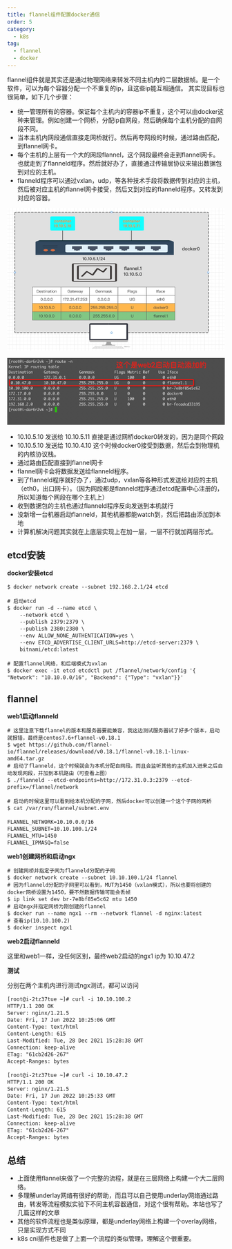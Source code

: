 ```yaml
---
title: flannel组件配置docker通信
order: 5
category:
  - k8s
tag:
  - flannel
  - docker
---
```


flannel组件就是其实还是通过物理网络来转发不同主机内的二层数据帧。是一个软件，可以为每个容器分配一个不重复的ip，且这些ip能互相通信。
其实现目标也很简单，如下几个步骤：

- 统一管理所有的容器。保证每个主机内的容器ip不重复，这个可以由docker这种来管理。例如创建一个网桥，分配ip自网段，然后确保每个主机分配的自网段不同。
- 当本主机内网段通信直接走网桥就行。然后再夸网段的时候，通过路由匹配，到flannel网卡。
- 每个主机的上层有一个大的网段flannel，这个网段最终会走到flannel网卡。也就走到了flanneld程序。然后就好办了，直接通过传输层协议来输出数据包到对应的主机。
- flanneld程序可以通过vxlan，udp，等各种技术手段将数据传到对应的主机，然后被对应主机的flannel网卡接受，然后又到对应的flanneld程序。又转发到对应的容器。

![flannel](./assets/flannel.png)

![route.png](./assets/flannel-route.png)

- 10.10.5.10 发送给 10.10.5.11 直接是通过网桥docker0转发的，因为是同个网段
- 10.10.5.10 发送给 10.10.4.10 这个时候docker0接受到数据，然后会到物理机的内核协议栈。
- 通过路由匹配直接到flannel网卡
- flannel网卡会将数据发送给flanneld程序。
- 到了flanneld程序就好办了，通过udp，vxlan等各种形式发送给对应的主机（eth0，出口网卡）。（因为网段都是flanneld程序通过etcd配置中心注册的，所以知道每个网段在哪个主机上）
- 收到数据包的主机也通过flanneld程序反向发送到本机就行
- 没新增一台机器启动flanneld，其他机器都能watch到，然后把路由添加到本地
- 计算机解决问题其实就在上底层实现上在加一层，一层不行就加两层形式。

## etcd安装

**docker安装etcd**

```shell
$ docker network create --subnet 192.168.2.1/24 etcd

# 启动etcd
$ docker run -d --name etcd \
    --network etcd \
    --publish 2379:2379 \
    --publish 2380:2380 \
    --env ALLOW_NONE_AUTHENTICATION=yes \
    --env ETCD_ADVERTISE_CLIENT_URLS=http://etcd-server:2379 \
    bitnami/etcd:latest

# 配置flannel网络，和后端模式为vxlan    
$ docker exec -it etcd etcdctl put /flannel/network/config '{ "Network": "10.10.0.0/16", "Backend": {"Type": "vxlan"}}'
```

## flannel

**web1启动flanneld**
```shell
# 这里注意下载flannel的版本和服务器要能兼容，我这边测试服务器试了好多个版本，启动就报错，最终是centos7.6+flannel-v0.18.1
$ wget https://github.com/flannel-io/flannel/releases/download/v0.18.1/flannel-v0.18.1-linux-amd64.tar.gz
# 启动了flanneld，这个时候就会为本机分配自网段。而且会监听其他的主机加入进来之后自动发现网段，并加到本机路由（可查看上图）
$ ./flanneld --etcd-endpoints=http://172.31.0.3:2379 --etcd-prefix=/flannel/network

# 启动的时候这里可以看到给本机分配的子网，然后docker可以创建一个这个子网的网桥
$ cat /var/run/flannel/subnet.env

FLANNEL_NETWORK=10.10.0.0/16
FLANNEL_SUBNET=10.10.100.1/24
FLANNEL_MTU=1450
FLANNEL_IPMASQ=false
```

**web1创建网桥和启动ngx**
```shell
# 创建网桥并指定子网为flanneld分配的子网
$ docker network create --subnet 10.10.100.1/24 flannel
# 因为flanneld分配的子网里可以看到，MUT为1450（vxlan模式），所以也要将创建的docker网桥设置为1450，要不然数据传输可能会丢帧
$ ip link set dev br-7e8bf85e5c62 mtu 1450
# 启动ngx并指定网桥为刚创建的flannel
$ docker run --name ngx1 --rm --network flannel -d nginx:latest
# 查看ip(10.10.100.2)
$ docker inspect ngx1
```

**web2启动flanneld**

这里和web1一样，没任何区别，最终web2启动的ngx1 ip为 10.10.47.2


**测试**

分别在两个主机内进行测试ngx测试，都可以访问
```shell
[root@i-2tz37tue ~]# curl -i 10.10.100.2
HTTP/1.1 200 OK
Server: nginx/1.21.5
Date: Fri, 17 Jun 2022 10:25:06 GMT
Content-Type: text/html
Content-Length: 615
Last-Modified: Tue, 28 Dec 2021 15:28:38 GMT
Connection: keep-alive
ETag: "61cb2d26-267"
Accept-Ranges: bytes

[root@i-2tz37tue ~]# curl -i 10.10.47.2
HTTP/1.1 200 OK
Server: nginx/1.21.5
Date: Fri, 17 Jun 2022 10:25:33 GMT
Content-Type: text/html
Content-Length: 615
Last-Modified: Tue, 28 Dec 2021 15:28:38 GMT
Connection: keep-alive
ETag: "61cb2d26-267"
Accept-Ranges: bytes
```

## 总结

- 上面使用flannel来做了一个完整的流程，就是在三层网络上构建一个大二层网络。
- 多理解underlay网络有很好的帮助，而且可以自己使用underlay网络通过路由，转发等流程模拟实验下不同主机容器通信，对这个很有帮助。本站也写了几篇这样的文章
- 其他的软件流程也是类似原理，都是underlay网络上构建一个overlay网络，只是实现方式不同
- k8s cni插件也是做了上面一个流程的类似管理。理解这个很重要。



